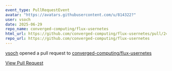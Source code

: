 ```yaml
---
event_type: PullRequestEvent
avatar: "https://avatars.githubusercontent.com/u/814322?"
user: vsoch
date: 2025-06-29
repo_name: converged-computing/flux-usernetes
html_url: https://github.com/converged-computing/flux-usernetes/pull/24
repo_url: https://github.com/converged-computing/flux-usernetes
---
```


<a href='https://github.com/vsoch' target='_blank'>vsoch</a> opened a pull request to <a href='https://github.com/converged-computing/flux-usernetes' target='_blank'>converged-computing/flux-usernetes</a>

<a href='https://github.com/converged-computing/flux-usernetes/pull/24' target='_blank'>View Pull Request</a>